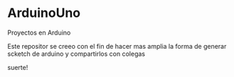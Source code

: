 # ArduinoUno
Proyectos en Arduino

Este repositor se creeo con el fin de hacer mas amplia la forma de generar scketch de arduino y compartirlos con colegas

suerte!
